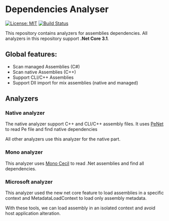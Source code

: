 # Dependencies Analyser
[![License: MIT](https://img.shields.io/badge/License-MIT-yellow.svg)](./LICENSE)
[![Build Status][build-status-badge]][build-status-url]

This repository contains analyzers for assemblies dependencies. All analyzers in this repository support **.Net Core 3.1**.

## Global features:
- Scan managed Assemblies (C#)
- Scan native Assemblies (C++)
- Support CLI/C++ Assemblies
- Support Dll import for mix assemblies (native and managed)

## Analyzers

### Native analyzer

The native analyzer support C++ and CLI/C++ assembly files. It uses [PeNet][penet-project] to read Pe file and find native dependencies

All other analyzers use this analyzer for the native part.

### Mono analyzer

This analyzer uses [Mono Cecil][mono-cecil-project] to read .Net assemblies and find all dependencies.

### Microsoft analyzer

This analyzer used the new net core feature to load assemblies in a specific context and MetadataLoadContext to load only assembly metadata.

With these tools, we can load assembly in an isolated context and avoid host application alteration.

[build-status-badge]:   https://xce-account.visualstudio.com/Dependencies.Analyser/_apis/build/status/xclemence.Dependencies.Analyser?branchName=master
[build-status-url]:     https://xce-account.visualstudio.com/Dependencies.Analyser/_build/latest?definitionId=3&branchName=master
[penet-project]:        https://github.com/secana/PeNet
[mono-cecil-project]:   https://github.com/jbevain/cecil